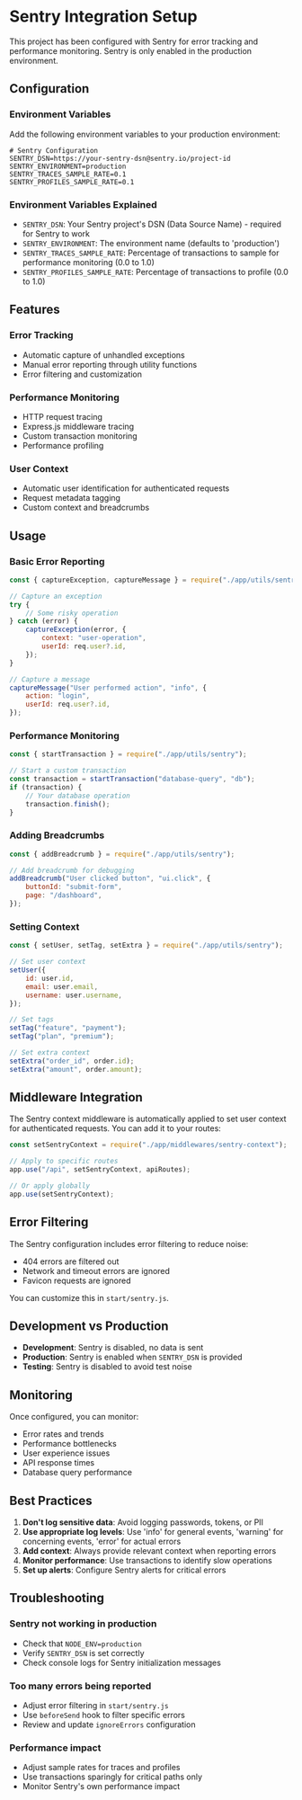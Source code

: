# Sentry Integration Setup

This project has been configured with Sentry for error tracking and performance monitoring. Sentry is only enabled in the production environment.

## Configuration

### Environment Variables

Add the following environment variables to your production environment:

```env
# Sentry Configuration
SENTRY_DSN=https://your-sentry-dsn@sentry.io/project-id
SENTRY_ENVIRONMENT=production
SENTRY_TRACES_SAMPLE_RATE=0.1
SENTRY_PROFILES_SAMPLE_RATE=0.1
```

### Environment Variables Explained

-   `SENTRY_DSN`: Your Sentry project's DSN (Data Source Name) - required for Sentry to work
-   `SENTRY_ENVIRONMENT`: The environment name (defaults to 'production')
-   `SENTRY_TRACES_SAMPLE_RATE`: Percentage of transactions to sample for performance monitoring (0.0 to 1.0)
-   `SENTRY_PROFILES_SAMPLE_RATE`: Percentage of transactions to profile (0.0 to 1.0)

## Features

### Error Tracking

-   Automatic capture of unhandled exceptions
-   Manual error reporting through utility functions
-   Error filtering and customization

### Performance Monitoring

-   HTTP request tracing
-   Express.js middleware tracing
-   Custom transaction monitoring
-   Performance profiling

### User Context

-   Automatic user identification for authenticated requests
-   Request metadata tagging
-   Custom context and breadcrumbs

## Usage

### Basic Error Reporting

```javascript
const { captureException, captureMessage } = require("./app/utils/sentry");

// Capture an exception
try {
	// Some risky operation
} catch (error) {
	captureException(error, {
		context: "user-operation",
		userId: req.user?.id,
	});
}

// Capture a message
captureMessage("User performed action", "info", {
	action: "login",
	userId: req.user?.id,
});
```

### Performance Monitoring

```javascript
const { startTransaction } = require("./app/utils/sentry");

// Start a custom transaction
const transaction = startTransaction("database-query", "db");
if (transaction) {
	// Your database operation
	transaction.finish();
}
```

### Adding Breadcrumbs

```javascript
const { addBreadcrumb } = require("./app/utils/sentry");

// Add breadcrumb for debugging
addBreadcrumb("User clicked button", "ui.click", {
	buttonId: "submit-form",
	page: "/dashboard",
});
```

### Setting Context

```javascript
const { setUser, setTag, setExtra } = require("./app/utils/sentry");

// Set user context
setUser({
	id: user.id,
	email: user.email,
	username: user.username,
});

// Set tags
setTag("feature", "payment");
setTag("plan", "premium");

// Set extra context
setExtra("order_id", order.id);
setExtra("amount", order.amount);
```

## Middleware Integration

The Sentry context middleware is automatically applied to set user context for authenticated requests. You can add it to your routes:

```javascript
const setSentryContext = require("./app/middlewares/sentry-context");

// Apply to specific routes
app.use("/api", setSentryContext, apiRoutes);

// Or apply globally
app.use(setSentryContext);
```

## Error Filtering

The Sentry configuration includes error filtering to reduce noise:

-   404 errors are filtered out
-   Network and timeout errors are ignored
-   Favicon requests are ignored

You can customize this in `start/sentry.js`.

## Development vs Production

-   **Development**: Sentry is disabled, no data is sent
-   **Production**: Sentry is enabled when `SENTRY_DSN` is provided
-   **Testing**: Sentry is disabled to avoid test noise

## Monitoring

Once configured, you can monitor:

-   Error rates and trends
-   Performance bottlenecks
-   User experience issues
-   API response times
-   Database query performance

## Best Practices

1. **Don't log sensitive data**: Avoid logging passwords, tokens, or PII
2. **Use appropriate log levels**: Use 'info' for general events, 'warning' for concerning events, 'error' for actual errors
3. **Add context**: Always provide relevant context when reporting errors
4. **Monitor performance**: Use transactions to identify slow operations
5. **Set up alerts**: Configure Sentry alerts for critical errors

## Troubleshooting

### Sentry not working in production

-   Check that `NODE_ENV=production`
-   Verify `SENTRY_DSN` is set correctly
-   Check console logs for Sentry initialization messages

### Too many errors being reported

-   Adjust error filtering in `start/sentry.js`
-   Use `beforeSend` hook to filter specific errors
-   Review and update `ignoreErrors` configuration

### Performance impact

-   Adjust sample rates for traces and profiles
-   Use transactions sparingly for critical paths only
-   Monitor Sentry's own performance impact
